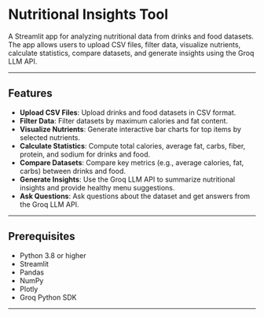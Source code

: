 # Nutritional Insights Tool

A Streamlit app for analyzing nutritional data from drinks and food datasets. The app allows users to upload CSV files, filter data, visualize nutrients, calculate statistics, compare datasets, and generate insights using the Groq LLM API.

---

## Features

- **Upload CSV Files**: Upload drinks and food datasets in CSV format.
- **Filter Data**: Filter datasets by maximum calories and fat content.
- **Visualize Nutrients**: Generate interactive bar charts for top items by selected nutrients.
- **Calculate Statistics**: Compute total calories, average fat, carbs, fiber, protein, and sodium for drinks and food.
- **Compare Datasets**: Compare key metrics (e.g., average calories, fat, carbs) between drinks and food.
- **Generate Insights**: Use the Groq LLM API to summarize nutritional insights and provide healthy menu suggestions.
- **Ask Questions**: Ask questions about the dataset and get answers from the Groq LLM API.

---

## Prerequisites

- Python 3.8 or higher
- Streamlit
- Pandas
- NumPy
- Plotly
- Groq Python SDK

---
